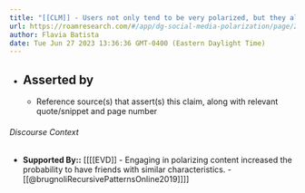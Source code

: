 ```yaml
---
title: "[[CLM]] - Users not only tend to be very polarized, but they also tend to be linked to users with similar preferences."
url: https://roamresearch.com/#/app/dg-social-media-polarization/page/2GG4zS9b-
author: Flavia Batista
date: Tue Jun 27 2023 13:36:36 GMT-0400 (Eastern Daylight Time)
---
```


- ## Asserted by
    - Reference source(s) that assert(s) this claim, along with relevant quote/snippet and page number

###### Discourse Context

- **Supported By::** [[[[EVD]] - Engaging in polarizing content increased the probability to have friends with similar characteristics. - [[@brugnoliRecursivePatternsOnline2019]]]]
